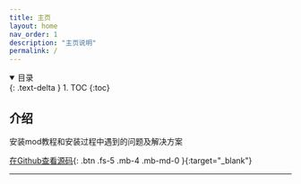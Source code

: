 ```yaml
---
title: 主页
layout: home
nav_order: 1
description: "主页说明"
permalink: /
---
```


<details open markdown="block">
  <summary>
    目录
  </summary>
  {: .text-delta }
1. TOC
{:toc}
</details>


## 介绍

安装mod教程和安装过程中遇到的问题及解决方案

[在Github查看源码][elden ring mod decs repo]{: .btn .fs-5 .mb-4 .mb-md-0 }{:target="_blank"}

---

[elden ring mod decs repo]: https://github.com/darksouls3-mod-docs/darksouls3-mod-docs.github.io